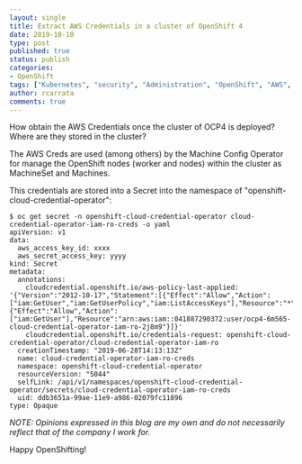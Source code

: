 ```yaml
---
layout: single
title: Extract AWS Credentials in a cluster of OpenShift 4
date: 2019-10-10
type: post
published: true
status: publish
categories:
- OpenShift
tags: ["Kubernetes", "security", "Administration", "OpenShift", "AWS", "Cloud"]
author: rcarrata
comments: true
---
```


How obtain the AWS Credentials once the cluster of OCP4 is deployed? Where are they stored in the
cluster?

The AWS Creds are used (among others) by the Machine Config Operator for manage the OpenShift nodes
(worker and nodes) within the cluster as MachineSet and Machines.

This credentials are stored into a Secret into the namespace of "openshift-cloud-credential-operator":

```
$ oc get secret -n openshift-cloud-credential-operator cloud-credential-operator-iam-ro-creds -o yaml
apiVersion: v1
data:
  aws_access_key_id: xxxx
  aws_secret_access_key: yyyy
kind: Secret
metadata:
  annotations:
    cloudcredential.openshift.io/aws-policy-last-applied: '{"Version":"2012-10-17","Statement":[{"Effect":"Allow","Action":["iam:GetUser","iam:GetUserPolicy","iam:ListAccessKeys"],"Resource":"*"},{"Effect":"Allow","Action":["iam:GetUser"],"Resource":"arn:aws:iam::041887290372:user/ocp4-6m565-cloud-credential-operator-iam-ro-2j8m9"}]}'
    cloudcredential.openshift.io/credentials-request: openshift-cloud-credential-operator/cloud-credential-operator-iam-ro
  creationTimestamp: "2019-06-28T14:13:13Z"
  name: cloud-credential-operator-iam-ro-creds
  namespace: openshift-cloud-credential-operator
  resourceVersion: "5044"
  selfLink: /api/v1/namespaces/openshift-cloud-credential-operator/secrets/cloud-credential-operator-iam-ro-creds
  uid: ddb3651a-99ae-11e9-a986-02079fc11896
type: Opaque
```

*NOTE: Opinions expressed in this blog are my own and do not necessarily reflect that of the company I work for.*

Happy OpenShifting!

<script type="text/javascript" src="https://cdnjs.buymeacoffee.com/1.0.0/button.prod.min.js" data-name="bmc-button" data-slug="rcarrata" data-color="#FFDD00" data-emoji=""  data-font="Cookie" data-text="Buy me a coffee :)" data-outline-color="#000000" data-font-color="#000000" data-coffee-color="#ffffff" ></script>